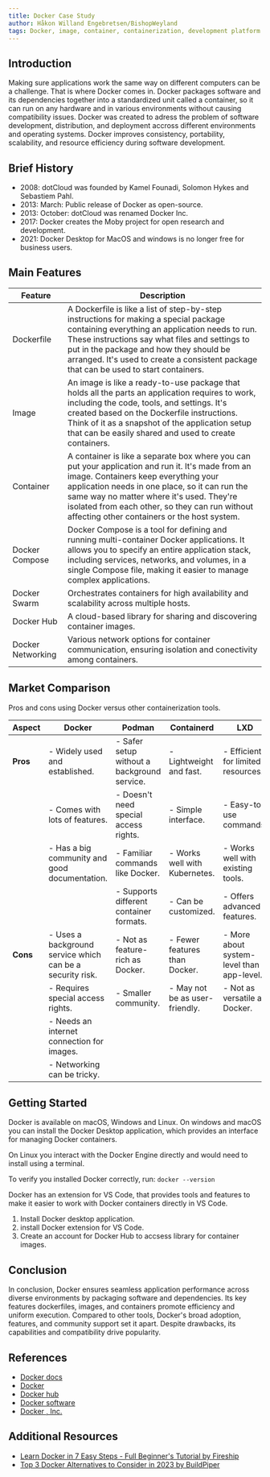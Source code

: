 ```yaml
---
title: Docker Case Study
author: Håkon Willand Engebretsen/BishopWeyland
tags: Docker, image, container, containerization, development platform
---
```


## Introduction

Making sure applications work the same way on different computers can be a challenge. That is where Docker comes in. Docker packages software and its dependencies together into a standardized unit called a container, so it can run on any hardware and in various environments without causing compatibility issues. Docker was created to adress the problem of software development, distribution, and deployment accross different environments and operating systems. Docker improves consistency, portability, scalability, and resource efficiency during software development.

## Brief History

- 2008: dotCloud was founded by Kamel Founadi, Solomon Hykes and Sebastiem Pahl.
- 2013: March: Public release of Docker as open-source.
- 2013: October: dotCloud was renamed Docker Inc.
- 2017: Docker creates the Moby project for open research and development.
- 2021: Docker Desktop for MacOS and windows is no longer free for business users.

## Main Features

| Feature           | Description                                                                                                                                                                                                                                                                                                                               |
| ----------------- | ----------------------------------------------------------------------------------------------------------------------------------------------------------------------------------------------------------------------------------------------------------------------------------------------------------------------------------------- |
| Dockerfile        | A Dockerfile is like a list of step-by-step instructions for making a special package containing everything an application needs to run. These instructions say what files and settings to put in the package and how they should be arranged. It's used to create a consistent package that can be used to start containers.             |
| Image             | An image is like a ready-to-use package that holds all the parts an application requires to work, including the code, tools, and settings. It's created based on the Dockerfile instructions. Think of it as a snapshot of the application setup that can be easily shared and used to create containers.                                 |
| Container         | A container is like a separate box where you can put your application and run it. It's made from an image. Containers keep everything your application needs in one place, so it can run the same way no matter where it's used. They're isolated from each other, so they can run without affecting other containers or the host system. |
| Docker Compose    | Docker Compose is a tool for defining and running multi-container Docker applications. It allows you to specify an entire application stack, including services, networks, and volumes, in a single Compose file, making it easier to manage complex applications.                                                                        |
| Docker Swarm      | Orchestrates containers for high availability and scalability across multiple hosts.                                                                                                                                                                                                                                                      |
| Docker Hub        | A cloud-based library for sharing and discovering container images.                                                                                                                                                                                                                                                                       |
| Docker Networking | Various network options for container communication, ensuring isolation and conectivity among containers.                                                                                                                                                                                                                                 |

## Market Comparison

Pros and cons using Docker versus other containerization tools.

| Aspect   | Docker                                                    | Podman                                      | Containerd                     | LXD                                       |
| -------- | --------------------------------------------------------- | ------------------------------------------- | ------------------------------ | ----------------------------------------- |
| **Pros** | - Widely used and established.                            | - Safer setup without a background service. | - Lightweight and fast.        | - Efficient for limited resources.        |
|          | - Comes with lots of features.                            | - Doesn't need special access rights.       | - Simple interface.            | - Easy-to-use commands.                   |
|          | - Has a big community and good documentation.             | - Familiar commands like Docker.            | - Works well with Kubernetes.  | - Works well with existing tools.         |
|          |                                                           | - Supports different container formats.     | - Can be customized.           | - Offers advanced features.               |
| **Cons** | - Uses a background service which can be a security risk. | - Not as feature-rich as Docker.            | - Fewer features than Docker.  | - More about system-level than app-level. |
|          | - Requires special access rights.                         | - Smaller community.                        | - May not be as user-friendly. | - Not as versatile as Docker.             |
|          | - Needs an internet connection for images.                |                                             |                                |                                           |
|          | - Networking can be tricky.                               |                                             |                                |                                           |

## Getting Started

Docker is available on macOS, Windows and Linux.
On windows and macOS you can install the Docker Desktop application, which provides an interface for managing Docker containers.

On Linux you interact with the Docker Engine directly and would need to install using a terminal.

To verify you installed Docker correctly, run:
`docker --version`

Docker has an extension for VS Code, that provides tools and features to make it easier to work with Docker containers directly in VS Code.

1. Install Docker desktop application.
2. install Docker extension for VS Code.
3. Create an account for Docker Hub to accsess library for container images.

## Conclusion

In conclusion, Docker ensures seamless application performance across diverse environments by packaging software and dependencies. Its key features dockerfiles, images, and containers promote efficiency and uniform execution.
Compared to other tools, Docker's broad adoption, features, and community support set it apart. Despite drawbacks, its capabilities and compatibility drive popularity.

## References

- [Docker docs](https://docs.docker.com/get-started/)
- [Docker](https://www.docker.com/)
- [Docker hub](https://hub.docker.com/)
- [Docker software](<https://en.wikipedia.org/wiki/Docker_(software)>)
- [Docker , Inc.](https://en.wikipedia.org/wiki/Docker,_Inc.)

## Additional Resources

- [Learn Docker in 7 Easy Steps - Full Beginner's Tutorial by Fireship](https://www.youtube.com/watch?v=gAkwW2tuIqE)
- [Top 3 Docker Alternatives to Consider in 2023 by BuildPiper](https://medium.com/buildpiper/top-3-docker-alternatives-to-consider-in-2023-712b1ca0cdd1)
